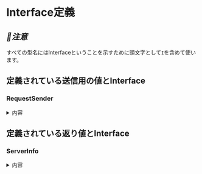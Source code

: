 # Interface定義

## ***📢注意*** 

すべての型名にはInterfaceということを示すために頭文字として`I`を含めて使います。

## 定義されている送信用の値とInterface

### RequestSender
<details>
  <summary>内容</summary>
  
* バックエンドへのほとんどのリクエストに必要なパラメータ。セッション認証やロール権限の確認のために使われる。
  - userid - 送信者のユーザーID。
  - sessionid - 認証する度にもらえるセッションID。
* Interface
```
{
  userid: string,
  sessionid: string
}
```
</details>

## 定義されている返り値とInterface

### ServerInfo
<details>
  <summary>内容</summary>

* インスタンス情報。インスタンスの設定や新規登録設定も含め、ログイン前でも受信できる。
  - 認証前の受信の場合inviteCodeが無い状態で返ってくる。
* Interface
```
{
  servername: string,
  registration: {
    available: boolean,
    invite: {
      inviteOnly: boolean,
      inviteCode: string|undefined,
    }
  },
  config: {
    PROFILE: {
      iconMaxSize: number,
      usernameMaxLength: number
    },
    CHANNEL: {
      channelIdAnnounceRegistration: string,
      defaultJoinOnRegister: string[],
    },
    MESSAGE: {
      TxtMaxLength: number,
      FileMaxSize: number
    }
  }
}
```
</details>
